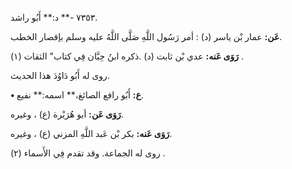 ٧٣٥٣ -** د:** أَبُو راشد.

**عَن:** عمار بْن ياسر (د) : أمر رَسُول اللَّهِ صَلَّى اللَّهُ عليه وسلم بإقصار الخطب.

**رَوَى عَنه:** عدي بْن ثابت (د) .ذكره ابنُ حِبَّان فِي كتاب" الثقات (١) .

روى له أَبُو دَاوُدَ هذا الحديث.

**• ع:** أَبُو رافع الصائغ،** اسمه:** نفيع.

**رَوَى عَن:** أبو هُرَيْرة (ع) ، وغيره.

**رَوَى عَنه:** بكر بْن عَبد اللَّهِ المزني (ع) ، وغيره.

روى له الجماعة. وقد تقدم فِي الأَسماء (٢) .